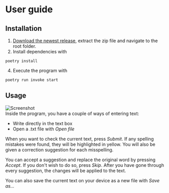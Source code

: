 # User guide

## Installation

1. [Download the newest release](https://github.com/mizhonka/Spell-checker/releases), extract the zip file and navigate to the root folder.
2. Install dependencies with  
```
poetry install
```
4. Execute the program with
```
poetry run invoke start
```

## Usage
![Screenshot](https://github.com/mizhonka/Spell-checker/new/main/Documentation/program.png)  
Inside the program, you have a couple of ways of entering text:  
* Write directly in the text box
* Open a .txt file with _Open file_

When you want to check the current text, press _Submit_. If any spelling mistakes were found, they will be highlighted in yellow. You will also be given a correction suggestion for each misspelling.  

You can accept a suggestion and replace the original word by pressing _Accept_. If you don't wish to do so, press _Skip_. After you have gone through every suggestion, the changes will be applied to the text.

You can also save the current text on your device as a new file with _Save as..._

